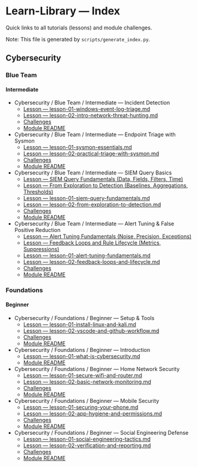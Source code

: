 # Learn-Library — Index

Quick links to all tutorials (lessons) and module challenges.

Note: This file is generated by `scripts/generate_index.py`.

## Cybersecurity

### Blue Team

#### Intermediate

- Cybersecurity / Blue Team / Intermediate — Incident Detection
  - [Lesson — lesson-01-windows-event-log-triage.md](library/cybersecurity/blue-team/intermediate/module-01-incident-detection/solutions/lesson-01-windows-event-log-triage.md)
  - [Lesson — lesson-02-intro-network-threat-hunting.md](library/cybersecurity/blue-team/intermediate/module-01-incident-detection/solutions/lesson-02-intro-network-threat-hunting.md)
  - [Challenges](library/cybersecurity/blue-team/intermediate/module-01-incident-detection/challenges/README.md)
  - [Module README](library/cybersecurity/blue-team/intermediate/module-01-incident-detection/README.md)
- Cybersecurity / Blue Team / Intermediate — Endpoint Triage with Sysmon
  - [Lesson — lesson-01-sysmon-essentials.md](library/cybersecurity/blue-team/intermediate/module-02-endpoint-triage-sysmon/solutions/lesson-01-sysmon-essentials.md)
  - [Lesson — lesson-02-practical-triage-with-sysmon.md](library/cybersecurity/blue-team/intermediate/module-02-endpoint-triage-sysmon/solutions/lesson-02-practical-triage-with-sysmon.md)
  - [Challenges](library/cybersecurity/blue-team/intermediate/module-02-endpoint-triage-sysmon/challenges/README.md)
  - [Module README](library/cybersecurity/blue-team/intermediate/module-02-endpoint-triage-sysmon/README.md)
- Cybersecurity / Blue Team / Intermediate — SIEM Query Basics
  - [Lesson — SIEM Query Fundamentals (Data, Fields, Filters, Time)](library/cybersecurity/blue-team/intermediate/module-03-siem-query-basics/lessons/lesson-01-siem-query-fundamentals.md)
  - [Lesson — From Exploration to Detection (Baselines, Aggregations, Thresholds)](library/cybersecurity/blue-team/intermediate/module-03-siem-query-basics/lessons/lesson-02-from-exploration-to-detection.md)
  - [Lesson — lesson-01-siem-query-fundamentals.md](library/cybersecurity/blue-team/intermediate/module-03-siem-query-basics/solutions/lesson-01-siem-query-fundamentals.md)
  - [Lesson — lesson-02-from-exploration-to-detection.md](library/cybersecurity/blue-team/intermediate/module-03-siem-query-basics/solutions/lesson-02-from-exploration-to-detection.md)
  - [Challenges](library/cybersecurity/blue-team/intermediate/module-03-siem-query-basics/challenges/README.md)
  - [Module README](library/cybersecurity/blue-team/intermediate/module-03-siem-query-basics/README.md)
- Cybersecurity / Blue Team / Intermediate — Alert Tuning & False Positive Reduction
  - [Lesson — Alert Tuning Fundamentals (Noise, Precision, Exceptions)](library/cybersecurity/blue-team/intermediate/module-04-alert-tuning-fp-reduction/lessons/lesson-01-alert-tuning-fundamentals.md)
  - [Lesson — Feedback Loops and Rule Lifecycle (Metrics, Suppressions)](library/cybersecurity/blue-team/intermediate/module-04-alert-tuning-fp-reduction/lessons/lesson-02-feedback-loops-and-lifecycle.md)
  - [Lesson — lesson-01-alert-tuning-fundamentals.md](library/cybersecurity/blue-team/intermediate/module-04-alert-tuning-fp-reduction/solutions/lesson-01-alert-tuning-fundamentals.md)
  - [Lesson — lesson-02-feedback-loops-and-lifecycle.md](library/cybersecurity/blue-team/intermediate/module-04-alert-tuning-fp-reduction/solutions/lesson-02-feedback-loops-and-lifecycle.md)
  - [Challenges](library/cybersecurity/blue-team/intermediate/module-04-alert-tuning-fp-reduction/challenges/README.md)
  - [Module README](library/cybersecurity/blue-team/intermediate/module-04-alert-tuning-fp-reduction/README.md)


### Foundations

#### Beginner

- Cybersecurity / Foundations / Beginner — Setup & Tools
  - [Lesson — lesson-01-install-linux-and-kali.md](library/cybersecurity/foundations/beginner/module-00-setup-and-tools/solutions/lesson-01-install-linux-and-kali.md)
  - [Lesson — lesson-02-vscode-and-github-workflow.md](library/cybersecurity/foundations/beginner/module-00-setup-and-tools/solutions/lesson-02-vscode-and-github-workflow.md)
  - [Challenges](library/cybersecurity/foundations/beginner/module-00-setup-and-tools/challenges/README.md)
  - [Module README](library/cybersecurity/foundations/beginner/module-00-setup-and-tools/README.md)
- Cybersecurity / Foundations / Beginner — Introduction
  - [Lesson — lesson-01-what-is-cybersecurity.md](library/cybersecurity/foundations/beginner/module-01-introduction/solutions/lesson-01-what-is-cybersecurity.md)
  - [Module README](library/cybersecurity/foundations/beginner/module-01-introduction/README.md)
- Cybersecurity / Foundations / Beginner — Home Network Security
  - [Lesson — lesson-01-secure-wifi-and-router.md](library/cybersecurity/foundations/beginner/module-04-home-network-security/solutions/lesson-01-secure-wifi-and-router.md)
  - [Lesson — lesson-02-basic-network-monitoring.md](library/cybersecurity/foundations/beginner/module-04-home-network-security/solutions/lesson-02-basic-network-monitoring.md)
  - [Challenges](library/cybersecurity/foundations/beginner/module-04-home-network-security/challenges/README.md)
  - [Module README](library/cybersecurity/foundations/beginner/module-04-home-network-security/README.md)
- Cybersecurity / Foundations / Beginner — Mobile Security
  - [Lesson — lesson-01-securing-your-phone.md](library/cybersecurity/foundations/beginner/module-05-mobile-security/solutions/lesson-01-securing-your-phone.md)
  - [Lesson — lesson-02-app-hygiene-and-permissions.md](library/cybersecurity/foundations/beginner/module-05-mobile-security/solutions/lesson-02-app-hygiene-and-permissions.md)
  - [Challenges](library/cybersecurity/foundations/beginner/module-05-mobile-security/challenges/README.md)
  - [Module README](library/cybersecurity/foundations/beginner/module-05-mobile-security/README.md)
- Cybersecurity / Foundations / Beginner — Social Engineering Defense
  - [Lesson — lesson-01-social-engineering-tactics.md](library/cybersecurity/foundations/beginner/module-06-social-engineering-defense/solutions/lesson-01-social-engineering-tactics.md)
  - [Lesson — lesson-02-verification-and-reporting.md](library/cybersecurity/foundations/beginner/module-06-social-engineering-defense/solutions/lesson-02-verification-and-reporting.md)
  - [Challenges](library/cybersecurity/foundations/beginner/module-06-social-engineering-defense/challenges/README.md)
  - [Module README](library/cybersecurity/foundations/beginner/module-06-social-engineering-defense/README.md)



